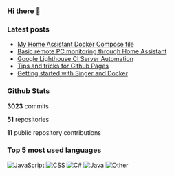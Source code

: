 ### Hi there 👋

### Latest posts
<!-- BLOGPOSTS:START -->
- [My Home Assistant Docker Compose file](https://dkdevelopment.net/my-home-assistant-docker-compose//)
- [Basic remote PC monitoring through Home Assistant](https://dkdevelopment.net/home-assistant-basic-pc-monitoring//)
- [Google Lighthouse CI Server Automation](https://dkdevelopment.net/lighthouse-ci-server-automation//)
- [Tips and tricks for Github Pages](https://dkdevelopment.net/tips-and-tricks-for-github-pages//)
- [Getting started with Singer and Docker](https://dkdevelopment.net/2020/06/14/singer-io-with-docker//)
<!-- BLOGPOSTS:END -->

### Github Stats

**3023** commits

**51** repositories

**11** public repository contributions

### Top 5 most used languages

![JavaScript](https://img.shields.io/static/v1?style=flat-square&label=%E2%A0%80&color=555&labelColor=%23f1e05a&message=JavaScript%EF%B8%B167.3%25)
![CSS](https://img.shields.io/static/v1?style=flat-square&label=%E2%A0%80&color=555&labelColor=%23563d7c&message=CSS%EF%B8%B19.6%25)
![C#](https://img.shields.io/static/v1?style=flat-square&label=%E2%A0%80&color=555&labelColor=%23178600&message=C%23%EF%B8%B17.9%25)
![Java](https://img.shields.io/static/v1?style=flat-square&label=%E2%A0%80&color=555&labelColor=%23b07219&message=Java%EF%B8%B14.9%25)
![Other](https://img.shields.io/static/v1?style=flat-square&label=%E2%A0%80&color=555&labelColor=%23ededed&message=Other%EF%B8%B110.1%25)
